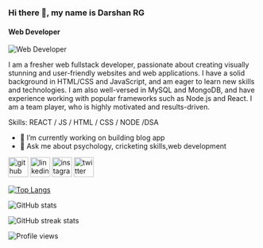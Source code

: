 ### Hi there 👋, my name is Darshan RG
#### Web Developer
![Web Developer](https://external-content.duckduckgo.com/iu/?u=https%3A%2F%2Fwww.hdwallpapers.in%2Fdownload%2Fcosmic_dream_4k-HD.jpg&f=1&nofb=1&ipt=faeaa9ce60e6ebf986bb6ec14ab79f2c5d256c6db637c691af9a411dac6c1176&ipo=images)


I am a fresher web fullstack developer, passionate about creating visually stunning and user-friendly websites and web applications. I have a solid background in HTML/CSS and JavaScript, and am eager to learn new skills and technologies. I am also well-versed in MySQL and MongoDB, and have experience working with popular frameworks such as Node.js and React. I am a team player, who is highly motivated and results-driven.

Skills:  REACT / JS / HTML / CSS / NODE /DSA

- 🔭 I’m currently working on building blog app 
- 💬 Ask me about psychology, cricketing skills,web development 


[<img src='https://cdn.jsdelivr.net/npm/simple-icons@3.0.1/icons/github.svg' alt='github' height='40'>](https://github.com/darshangowda11)  [<img src='https://cdn.jsdelivr.net/npm/simple-icons@3.0.1/icons/linkedin.svg' alt='linkedin' height='40'>](https://www.linkedin.com/in/darshanrgs/)  [<img src='https://cdn.jsdelivr.net/npm/simple-icons@3.0.1/icons/instagram.svg' alt='instagram' height='40'>](https://www.instagram.com/darshan._rg/)  [<img src='https://cdn.jsdelivr.net/npm/simple-icons@3.0.1/icons/twitter.svg' alt='twitter' height='40'>](https://twitter.com/darshangowda_11)  

[![Top Langs](https://github-readme-stats.vercel.app/api/top-langs/?username=darshangowda11)](https://github.com/anuraghazra/github-readme-stats)

![GitHub stats](https://github-readme-stats.vercel.app/api?username=darshangowda11&show_icons=true)  

![GitHub streak stats](https://streak-stats.demolab.com/?user=darshangowda11)  

![Profile views](https://gpvc.arturio.dev/darshangowda11)  
